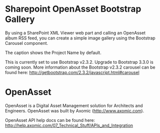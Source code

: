 Sharepoint OpenAsset Bootstrap Gallery
======================================
By using a SharePoint XML Viewer web part and calling an OpenAsset album RSS feed, you can create a simple image gallery using the Bootstrap Carousel component.

The caption shows the Project Name by default.

This is currently set to use Bootstrap v2.3.2. Upgrade to Bootstrap 3.3.0 is coming soon.
More information about the Bootstrap v2.3.2 carousel can be found here: http://getbootstrap.com/2.3.2/javascript.html#carousel

OpenAsset
======================================
OpenAsset is a Digital Asset Management solution for Architects and Engineers. OpenAsset was built by Axomic (http://www.axomic.com).

OpenAsset API help docs can be found here: http://help.axomic.com/07_Technical_Stuff/APIs_and_Integration
